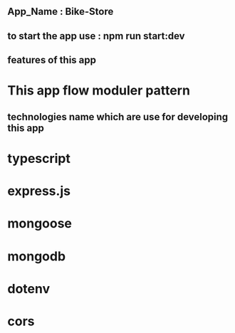 ## App_Name : Bike-Store

## to start the app use : npm run start:dev

## features of this app

# This app flow moduler pattern

## technologies name which are use for developing this app

# typescript

# express.js

# mongoose

# mongodb

# dotenv

# cors
